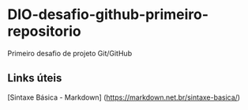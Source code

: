 # DIO-desafio-github-primeiro-repositorio
Primeiro desafio de  projeto Git/GitHub 

## Links úteis
[Sintaxe Básica - Markdown] (https://markdown.net.br/sintaxe-basica/)
